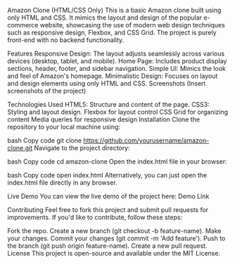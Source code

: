Amazon Clone (HTML/CSS Only)
This is a basic Amazon clone built using only HTML and CSS. It mimics the layout and design of the popular e-commerce website, showcasing the use of modern web design techniques such as responsive design, Flexbox, and CSS Grid. The project is purely front-end with no backend functionality.

Features
Responsive Design: The layout adjusts seamlessly across various devices (desktop, tablet, and mobile).
Home Page: Includes product display sections, header, footer, and sidebar navigation.
Simple UI: Mimics the look and feel of Amazon's homepage.
Minimalistic Design: Focuses on layout and design elements using only HTML and CSS.
Screenshots
(Insert screenshots of the project)

Technologies Used
HTML5: Structure and content of the page.
CSS3: Styling and layout design.
Flexbox for layout control
CSS Grid for organizing content
Media queries for responsive design
Installation
Clone the repository to your local machine using:

bash
Copy code
git clone https://github.com/yourusername/amazon-clone.git
Navigate to the project directory:

bash
Copy code
cd amazon-clone
Open the index.html file in your browser:

bash
Copy code
open index.html
Alternatively, you can just open the index.html file directly in any browser.

Live Demo
You can view the live demo of the project here:
Demo Link

Contributing
Feel free to fork this project and submit pull requests for improvements. If you'd like to contribute, follow these steps:

Fork the repo.
Create a new branch (git checkout -b feature-name).
Make your changes.
Commit your changes (git commit -m 'Add feature').
Push to the branch (git push origin feature-name).
Create a new pull request.
License
This project is open-source and available under the MIT License.

